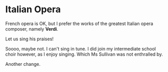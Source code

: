 # Italian Opera
French opera is OK, but I prefer the works of the greatest Italian opera composer, namely **Verdi**.

Let us sing his praises!

Soooo, maybe not. I can't sing in tune. I did join my intermediate school choir however, as I enjoy singing.
Which Ms Sullivan was not enthralled by.

Another change.
